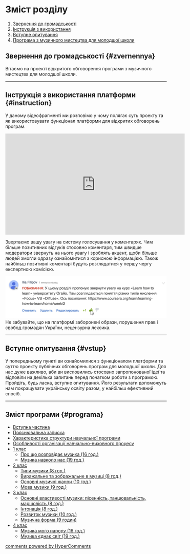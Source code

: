 # Зміст розділу
1. [Звернення до громадськості](#zvernennya)
2. [Інструкція з використання](#instruction)
3. [Вступне опитування](#vstup)
4. [Програма з музичного мистецтва для молодшої школи](#programa)

Звернення до громадськості {#zvernennya}
--

Вітаємо на проекті відкритого обговорення програми з музичного мистецтва для молодшої школи.
<hr>

Інструкція з використання платформи {#instruction}
--
У даному відеофрагменті ми розповімо у чому полягає суть проекту та як використовувати функціонал платформи для відкритих обговорень програм.

<div class="fluidMedia">
<iframe align="center" width="560" height="315" src="https://www.youtube.com/embed/V_Cii41-v-w" frameborder="0" allowfullscreen></iframe>
</div>
<div class="space">
</div>

Звертаємо вашу увагу на систему голосування у коментарях. Чим більше позитивних відгуків стосовно коментаря, тим швидше модератори звернуть на нього увагу і зроблять акцент, щоби більше людей змогли одразу ознайомитися з корисною інформацією. Також найбільш позитивні коментарі будуть розглядатися у першу чергу експертною комісією.

![Коментування](1.jpg)
Не забувайте, що на платформі заборонені образи, порушення прав і свобод громадян України, нецензурна лексика.
<hr>

Вступне опитування {#vstup}
--
У попередньому пункті ви ознайомилися з функціоналом платформи та суттю проекту публічних обговорень програм для молодшої школи. Для нас дуже важливо, аби ви висловились стосовно запропонованої ідеї та відповіли на декілька запитань перед початком роботи з програмою. Пройдіть, будь ласка, вступне опитування. Його результати допоможуть нам покращувати українську освіту разом, у найбільш ефективний спосіб. 
<hr>

Зміст програми {#programa}
--
* [Вступна частина](README.md)
* [Пояснювальна записка](poyasnyuvalna_zapyska.md)
* [Характеристика структури навчальної програми](kharakterystyka_struktury_navchalnoyi_prohramy.md)
* [Особливості організації навчально-виховного процесу](osoblyvosti_orhanizatsiyi_navchalno_vykhovnoho_protsesu.md)
* [1 клас](1/1_klas.md)
  * [Про що розповідає музика (16 год.) ](1/pro_shcho_rozpovidaie_muzyka.md)
  * [Музика навколо нас (19 год.)](1/muzyka_navkolo_nas.md)
* [2 клас](2/2_klas.md)
  * [Типи музики (8 год.)](2/typy_muzyky.md)
  * [Виражальне та зображальне в музиці (8 год.)](2/vyrazhalne_ta_zobrazhalne_v_muzytsi.md)
  * [Основні музичні жанри (10 год.)](2/osnovni_muzychni_zhanry.md)
  * [Мова музики (9 год.)](2/mova_muzyky.md)
* [3 клас](3/3_klas.md)
  * [Основні властивості музики: пісенність, танцювальність, маршовість (8 год.)](3/osnovni_vlastyvosti_muzyky.md)
  * [Інтонація (8 год.)](3/intonatsiia.md)
  * [Розвиток музики (10 год.)](3/rozvytok_muzyky.md)
  * [Музична форма (9 годин)](3/muzychna_forma.md)
* [4 клас](4/4_klas.md)
  * [Музика мого народу (16 год.)](4/muzyka_moho_narodu.md)
  * [Музика єднає світ (19 год.)](4/muzyka_yednae_svit.md)

<div id="hypercomments_widget"></div>
<a href="http://hypercomments.com" class="hc-link" title="comments widget">comments powered by HyperComments</a>